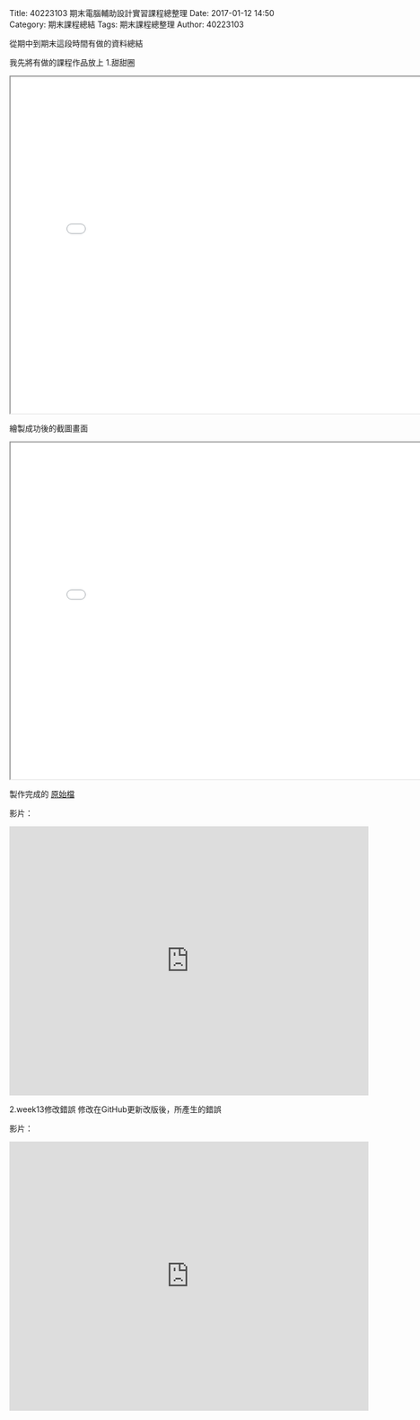 Title: 40223103 期末電腦輔助設計實習課程總整理
Date: 2017-01-12 14:50
Category: 期末課程總結
Tags: 期末課程總整理
Author: 40223103

從期中到期末這段時間有做的資料總結

<!-- PELICAN_END_SUMMARY -->

我先將有做的課程作品放上
1.甜甜圈
<iframe src="./../data/threejs/20170112.html" width="800" height="600"></iframe>

繪製成功後的截圖畫面
<iframe src="./../data/threejs/甜甜圈.png" width="800" height="600"></iframe>

製作完成的
<a href="./../data/1215/1215.slvs">原始檔</a>

影片：
<iframe width="640" height="480" src="https://vimeo.com/199663699" frameborder="0" allowfullscreen></iframe>

2.week13修改錯誤
修改在GitHub更新改版後，所產生的錯誤

影片：
<iframe width="640" height="480" src="https://vimeo.com/199626045" frameborder="0" allowfullscreen></iframe>